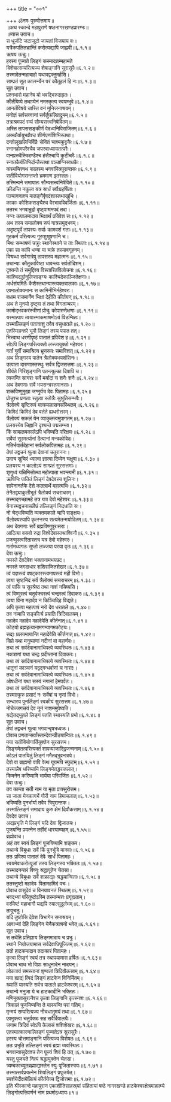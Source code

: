 +++
title = "००१"

+++
ॐनमः पुरुषोत्तमाय॥  
॥अथ स्कान्दे महापुराणे षष्ठनागरखण्डप्रारम्भः॥  
॥व्यास उवाच॥  
स धूर्जटि जटाजूटो जायतां विजयाय वः।  
यत्रैकपलितभ्रान्तिं करोत्यद्यापि जाह्नवी॥६.१.१॥  
ऋषय ऊचुः।  
हरस्य पूज्यते लिङ्गं कस्मादतन्महामते  
विशेषात्सम्परित्यज्य शेषाङ्गानि सुरासुरैः॥६.१.२॥  
तस्मादेतन्महाबाहो यथावद्वक्तुमर्हसि।  
साम्प्रतं सूत कार्त्स्न्येन परं कौतूहलं हि नः॥६.१.३॥  
सूत उवाच।  
प्रश्नभारो महानेष यो भवद्भिरुदाहृतः।  
कीर्तयिष्ये तथाप्येनं नमस्कृत्य स्वयम्भुवे॥६.१.४॥  
आनर्तविषये चास्ति वनं मुनिजनाश्रयम्।  
मनोज्ञं सर्वसत्त्वानां सर्वर्तुफलितद्रुमम्॥६.१.५॥  
तत्राश्रमपदं रम्यं सौम्यसत्त्वनिषेवितम्॥  
अस्ति तापससङ्कीर्णं वेदध्वनिविराजितम्॥६.१.६॥  
अब्भक्षैर्वायुभक्षैश्च शीर्णपर्णाशिभिस्तथा।  
दन्तोलूखलिभिर्विप्रैः सेवितं चाश्मकुट्टकैः॥६.१.७॥  
स्नानहोमपरैश्चैव जपस्वाध्यायतत्परैः।  
वानप्रस्थैस्त्रिदण्डैश्च हंसैश्चापि कुटीचरैः॥६.१.८॥  
स्नातकैर्यतिभिर्दान्तैस्तथा पञ्चाग्निसाधकैः।  
कस्यचित्त्वथ कालस्य भगवांस्त्रिपुरान्तकः॥६.१.९॥  
सतीवियोगसन्तप्तो भ्रममाण इतस्ततः।  
तस्मिन्वने समायातः सौम्यसत्त्वनिषेविते॥६.१.१०॥  
क्रीडन्ति नकुला यत्र सार्धं सर्पैःप्रहर्षिताः।  
पञ्चाननाश्च मातङ्गैर्वृषदंशास्तथाखुभिः।  
काकाः कौशिकसङ्घैश्च वैरभावविवर्जिताः॥६.१.११॥  
ततश्च भगवान्रुद्रो दृष्ट्वाश्रमपदं तदा।  
नग्नः कपालमादाय भिक्षार्थं प्रविवेश सः॥६.१.१२॥  
अथ तस्य समालोक्य रूपं गात्रसमुद्भवम्।  
अदृष्टपूर्वं तापस्यः सर्वाः कामवशं गताः॥६.१.१३॥  
गृहकर्म परित्यज्य गुरुशुश्रूषणानि च।  
मिथः सम्भाषणं चक्रुः स्थानेस्थाने च ताः स्थिताः॥६.१.१४॥  
एका सा कापि धन्या या चक्रे तस्यावगूहनम्।  
विश्रब्धा सर्वगात्रेषु तापसस्य महात्मनः॥६.१.१५॥  
तथान्याः कौतुकाविष्टा धावन्त्यः सर्वतोदिशम्।  
दृश्यन्ते तं समुद्दिश्य विस्तारितविलोचनाः॥६.१.१६॥  
काश्चिदर्द्धानुलिप्ताङ्ग्यः काश्चिदेकाञ्जितेक्षणाः।  
अर्धसंयमितैः कैशैस्तथान्यास्त्यक्तबालकाः॥६.१.१७॥  
एवमालोक्यमानः स कामिनीभिर्महेश्वरः।  
बभ्राम राजमार्गेण भिक्षां देहीति कीर्तयन्॥६.१.१८॥  
अथ ते मुनयो दृष्ट्वा तं तथा विगताम्बरम्।  
कामोद्भवकरंस्त्रीणां प्रोचुः कोपारुणेक्षणाः॥६.१.१९॥  
यस्मात्पाप त्वयास्माकमाश्रमोऽयं विडम्बितः।  
तस्माल्लिङ्गं पतत्वाशु तवैव वसुधातले॥६.१.२०॥  
एतस्मिन्नन्तरे भूमौ लिङ्गं तस्य पपात तत्।  
भित्त्वाथ धरणीपृष्ठं पातालं प्रविवेश ह॥६.१.२१॥  
सोऽपि लिङ्गपरित्यक्तो लज्जायुक्तो महेश्वरः।  
गर्तां गुर्वीं समाश्रित्य भ्रूणरूपः समाविशत्॥६.१.२२॥  
अथ लिङ्गस्य पातेन त्रैलोक्यभयशंसिनः।  
उत्पाता दारुणास्तस्थुः सर्वत्र द्विजसत्तमाः॥६.१.२३॥  
शीर्यते गिरिशृङ्गाणि पतन्त्युल्का दिवापि च।  
त्यजन्ति सागराः सर्वे मर्यादां च शनैः शनैः॥६.१.२४॥  
अथ देवगणाः सर्वे भयसन्त्रस्तमानसाः।  
शक्रविष्णुमुखा जग्मुर्यत्र देवः पितामहः॥६.१.२५॥  
प्रोचुश्च प्रणताः स्तुत्वा स्तोत्रैः सुश्रुतिसम्भवैः।  
त्रैलोक्ये सृष्टिरूपं यत्कमलासनसंस्थितम्॥६.१.२६॥  
किमिदं किमिदं देव वर्तते ह्यधरोत्तरम्।  
त्रैलोक्यं सकलं येन व्याकुलत्वमुपागतम्॥६.१.२७॥  
प्रलयस्येव चिह्नानि दृश्यन्ते पद्मसम्भव।  
किं साम्प्रतमकालेऽपि भविष्यति परिक्षयः॥६.१.२८॥  
सर्वेषां सुरमर्त्यानां दैत्यानां मन्त्रकोविदः।  
गतिर्भयार्तदेहानां सर्वलोकपितामहः॥६.१.२९॥  
तेषां तद्वचनं श्रुत्वा देवानां चतुराननः।  
उवाच सुचिरं ध्यात्वा ज्ञात्वा दिव्येन चक्षुषा॥६.१.३०॥  
प्रलयस्य न कालोऽयं साम्प्रतं सुरसत्तमाः।  
शृणुध्वं यन्निमित्तोत्था महोत्पाता भवन्त्यमी॥६.१.३१॥  
ऋषिभिः पातितं लिङ्गं देवदेवस्य शूलिनः।  
शापेनानर्तके देशे कलत्रार्थे महात्मभिः॥६.१.३२॥  
तेनैतद्व्याकुलीभूतं त्रैलोक्यं सचराचरम्।  
तस्माद्गच्छामहे तत्र यत्र देवो महेश्वरः॥६.१.३३॥  
येनास्मद्वचनाच्छीघ्रं तल्लिङ्गं निदधाति सः।  
नो चेद्भविष्यति व्यक्तमकाले चापि सङ्क्षयः।  
त्रैलोक्यस्यापि कृत्स्नस्य सत्यमेतन्मयोदितम्॥६.१.३४॥  
अथ देवगणाः सर्वे ब्रह्मविष्णुपुरःसराः।  
आदित्या वसवो रुद्रा विश्वेदेवास्तथाश्विनौ॥६.१.३५॥  
प्रजग्मुस्त्वरितास्तत्र यत्र देवो महेश्वरः।  
गर्तामध्यगतः सुप्तो लज्जया परया वृतः॥६.१.३६॥  
देवा ऊचुः।  
नमस्ते देवदेवेश भक्तानामभयप्रद।  
नमस्ते जगदाधार शशिराजितशेखर॥६.१.३७॥  
त्वं यज्ञस्त्वं वषट्कारस्त्वमापस्त्वं मही विभो।  
त्वया सृष्टमिदं सर्वं त्रैलोक्यं सचराचरम्॥६.१.३८॥  
त्वं पासि च सुरश्रेष्ठ तथा नाशं नयिष्यसि।  
त्वं विष्णुस्त्वं चतुर्वक्त्रस्त्वं चन्द्रस्त्वं दिवाकरः॥६.१.३९॥  
त्वया विना महादेव न किञ्चिदिह विद्यते।  
अपि कृत्वा महत्पापं नरो देव धरातले॥६.१.४०॥  
तव नामापि सङ्कीर्त्य प्रयाति त्रिदिवालयम्।  
महादेव महादेव महादेवेति कीर्तनात्॥६.१.४१॥  
कोटयो ब्रह्महत्यानामगम्यागमकोटयः।  
सद्यः प्रलयमायान्ति महादेवेति कीर्तनात्॥६.१.४२॥  
विप्रो यथा मनुष्याणां नदीनां वा महार्णवः।  
तथा त्वं सर्वदेवानामाधिपत्ये व्यवस्थितः॥६.१.४३॥  
नक्षत्राणां यथा चन्द्रः प्रदीप्तानां दिवाकरः।  
तथा त्वं सर्वदेवानामाधिपत्ये व्यवस्थितः॥६.१.४४॥  
धातूनां काञ्चनं यद्वद्गन्धर्वाणां च नारदः।  
तथा त्वं सर्वदेवानामाधिपत्ये व्यवस्थितः॥६.१.४५॥  
ओषधीनां यथा सस्यं नगानां हेमपर्वतः।  
तथा त्वं सर्वदेवानामाधिपत्ये व्यवस्थितः॥६.१.४६॥  
तस्मात्कुरु प्रसादं नः सर्वेषां च नृणां विभो।  
सन्धारय पुनर्लिङ्गं स्वकीयं सुरसत्तम॥६.१.४७॥  
नोचेज्जगत्त्रयं देव नूनं नाशममुपेष्यति।  
यद्येतद्भूतले लिङ्गं पतति स्थास्यति प्रभो॥६.१.४८॥  
सूत उवाच।  
तेषां तद्वचनं श्रुत्वा भगवान्बृषभध्वजः।  
प्रोवाच प्रणतान्सर्वांस्तान्देवान्व्रीडयान्वितः॥६.१.४९॥  
मया सतीवियोगार्तियुक्तेन सुरसत्तम।  
लिङ्गमेतत्परित्यक्तं शापव्याजाद्द्विजन्मनाम्॥६.१.५०॥  
कोऽलं पातयितुं लिङ्गं ममैतद्भुवनत्रये।  
देवो वा ब्राह्मणो वापि वेत्थ यूयमपि स्फुटम्॥६.१.५१॥  
तस्मान्नैव धरिष्यामि लिङ्गमेतद्धरातलात्।  
किमनेन करिष्यामि भार्यया परिवर्जितः॥६.१.५२॥  
देवा ऊचुः।  
तव कान्ता सती नाम या मृता प्राक्सुरोत्तम।  
सा जाता मेनकागर्भे गौरी नाम हिमाचलात्॥६.१.५३॥  
भविष्यति पुनर्भार्या तवैव त्रिपुरान्तक।  
तस्माल्लिङ्गं समादाय कुरु क्षेमं दिवौकसाम्॥६.१.५४॥  
देवदेव उवाच।  
अद्यप्रभृति मे लिङ्गं यदि देवा द्विजातयः।  
पूजयन्ति प्रयत्नेन तर्हीदं धारयाम्यहम्॥६.१.५५॥  
ब्रह्मोवाच।  
अहं तव स्वयं लिङ्गं पूजयिष्यामि शङ्कर।  
तथान्ये विबुधाः सर्वे किं पुनर्भुवि मानवाः॥६.१.५६॥  
ततः प्रविश्य पातालं देवैः सार्धं पितामहः।  
स्वयमेवाकरोत्पूजां तस्य लिङ्गस्य भक्तितः॥६.१.५७॥  
तस्मादनन्तरं विष्णुः श्रद्धापूतेन चेतसा।  
तथान्ये विबुधाः सर्वे शक्राद्याः श्रद्धयान्विताः॥६.१.५८॥  
ततस्तुष्टो महादेवः पितामहमिदं वचः।  
प्रोवाच वासुदेवं च विनयावनतं स्थितम्॥६.१.५९॥  
भवद्भ्यां परितुष्टोऽस्मि तस्मान्मत्तः प्रगृह्यताम्।  
वरमिष्टं महाभागौ यद्यपि स्यात्सुदुर्लभम्॥६.१.६०॥  
तावूचतुः।  
यदि तुष्टोसि देवेश त्रिभागेन समाश्रयम्।  
आवाभ्यां देहि लिङ्गेन येनैकत्राश्रयो भवेत्॥६.१.६१॥  
सूत उवाच।  
स तथेति प्रतिज्ञाय लिङ्गमादाय च प्रभुः।  
स्थाने नियोजयामास सर्वदेवाधिपूजितम्॥६.१.६२॥  
ततो हाटकमादाय तदाकारं पितामहः।  
कृत्वा लिङ्गं स्वयं तत्र स्थापयामास हर्षितः॥६.१.६३॥  
प्रोवाच चाथ भो विप्राः साधुनादेन नादयन्।  
लोकत्रयं समस्तानां शृण्वतां त्रिदिवौकसाम्॥६.१.६४॥  
मया ह्याद्यं त्विदं लिङ्गं हाटकेन विनिर्मितम्।  
ख्यातिं यास्यति सर्वत्र पाताले हाटकेश्वरम्॥६.१.६५॥  
तथान्ये मनुजा ये च हाटकादीनि भक्तितः।  
मणिमुक्तासुरत्नैश्च कृत्वा लिङ्गानि कृत्स्नशः॥६.१.६६॥  
त्रिकालं पूजयिष्यन्ति ते यास्यन्ति परां गतिम्।  
मृन्मयं सम्परित्यज्य नीचधातुमयं तथा॥६.१.६७॥  
एवमुक्त्वा चतुर्वक्त्रः सह सर्वैर्दिवालयैः।  
जगाम त्रिदिवं सोऽपि कैलासं शशिशेखरः॥६.१.६८॥  
एतस्मात्कारणाल्लिङ्गं पूज्यतेऽत्र सुरासुरैः।  
हरस्य चोत्तमाङ्गानि परित्यज्य विशेषतः॥६.१.६९॥  
ततः प्रभृति तल्लिङ्गं स्वयं ब्रह्मा व्यवस्थितः।  
भगवान्वासुदेवश्च तेन पूज्यं शिवं हि तत्॥६.१.७०॥  
यस्तु पूजयते नित्यं श्रद्धायुक्तेन चेतसा।  
त्र्यम्बकाच्युतब्रह्माद्यास्तेन स्युः पूजितास्त्रयः॥६.१.७१॥  
तस्मात्सर्वप्रयत्नेन शिवलिङ्गं प्रपूजयेत्।  
स्पर्शयेदीक्षयेन्नित्यं कीर्तयेच्च द्विजोत्तमाः॥६.१.७२॥  
इति श्रीस्कान्दे महापुराण एकाशीतिसाहस्र्यां संहितायां षष्ठे नागरखण्डे हाटकेश्वरक्षेत्रमाहात्म्ये लिङ्गोत्पत्तिवर्णनं नाम प्रथमोऽध्यायः॥१॥